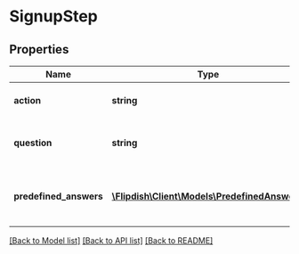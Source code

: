 # SignupStep

## Properties
Name | Type | Description | Notes
------------ | ------------- | ------------- | -------------
**action** | **string** | Action needs to take | [optional] 
**question** | **string** | Question in case Action &#x3D;&#x3D; Question | [optional] 
**predefined_answers** | [**\Flipdish\Client\Models\PredefinedAnswer[]**](PredefinedAnswer.md) | Predefined answer in case Action &#x3D;&#x3D; Question | [optional] 

[[Back to Model list]](../README.md#documentation-for-models) [[Back to API list]](../README.md#documentation-for-api-endpoints) [[Back to README]](../README.md)


